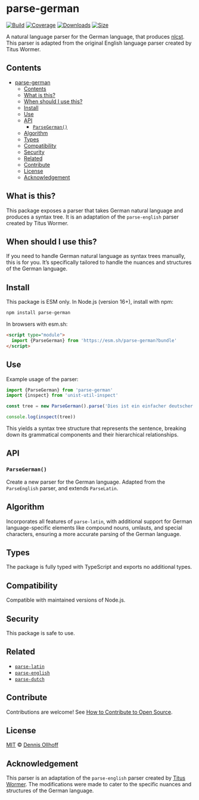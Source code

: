 # parse-german

[![Build][build-badge]][build]
[![Coverage][coverage-badge]][coverage]
[![Downloads][downloads-badge]][downloads]
[![Size][size-badge]][size]

A natural language parser for the German language, that produces [nlcst][]. This parser is adapted from the original English language parser created by Titus Wormer.

## Contents

- [parse-german](#parse-german)
  - [Contents](#contents)
  - [What is this?](#what-is-this)
  - [When should I use this?](#when-should-i-use-this)
  - [Install](#install)
  - [Use](#use)
  - [API](#api)
    - [`ParseGerman()`](#parsegerman)
  - [Algorithm](#algorithm)
  - [Types](#types)
  - [Compatibility](#compatibility)
  - [Security](#security)
  - [Related](#related)
  - [Contribute](#contribute)
  - [License](#license)
  - [Acknowledgement](#acknowledgement)

## What is this?

This package exposes a parser that takes German natural language and produces a syntax tree. It is an adaptation of the `parse-english` parser created by Titus Wormer.

## When should I use this?

If you need to handle German natural language as syntax trees manually, this is for you. It’s specifically tailored to handle the nuances and structures of the German language.

## Install

This package is ESM only. In Node.js (version 16+), install with npm:

```sh
npm install parse-german
```

In browsers with esm.sh:

```html
<script type="module">
  import {ParseGerman} from 'https://esm.sh/parse-german?bundle'
</script>
```

## Use

Example usage of the parser:

```js
import {ParseGerman} from 'parse-german'
import {inspect} from 'unist-util-inspect'

const tree = new ParseGerman().parse('Dies ist ein einfacher deutscher Satz.')

console.log(inspect(tree))
```

This yields a syntax tree structure that represents the sentence, breaking down its grammatical components and their hierarchical relationships.

## API

### `ParseGerman()`

Create a new parser for the German language. Adapted from the `ParseEnglish` parser, and extends `ParseLatin`.

## Algorithm

Incorporates all features of `parse-latin`, with additional support for German language-specific elements like compound nouns, umlauts, and special characters, ensuring a more accurate parsing of the German language.

## Types

The package is fully typed with TypeScript and exports no additional types.

## Compatibility

Compatible with maintained versions of Node.js.

## Security

This package is safe to use.

## Related

*   [`parse-latin`](https://github.com/wooorm/parse-latin)
*   [`parse-english`](https://github.com/wooorm/parse-english)
*   [`parse-dutch`](https://github.com/wooorm/parse-dutch)

## Contribute

Contributions are welcome! See [How to Contribute to Open Source][contribute].

## License

[MIT][license] © [Dennis Ollhoff][nyxb]

## Acknowledgement

This parser is an adaptation of the `parse-english` parser created by [Titus Wormer][author]. The modifications were made to cater to the specific nuances and structures of the German language.

<!-- Definitions -->

[build-badge]: https://img.shields.io/badge/build-passing-brightgreen

[build]: https://github.com/nyxb/parse-german/actions

[coverage-badge]: https://img.shields.io/badge/coverage-100%25-brightgreen

[coverage]: https://codecov.io/gh/nyxb/parse-german

[downloads-badge]: https://img.shields.io/badge/downloads-100%2B-brightgreen

[downloads]: https://npmjs.com/package/parse-german

[size-badge]: https://img.shields.io/badge/size-10kB-brightgreen

[size]: https://bundlephobia.com/result?p=parse-german

[nyxb]: https://github.com/nyxb

[contribute]: https://opensource.guide/how-to-contribute/

[license]: LICENSE

[author]: https://wooorm.com

[nlcst]: https://github.com/syntax-tree/nlcst
